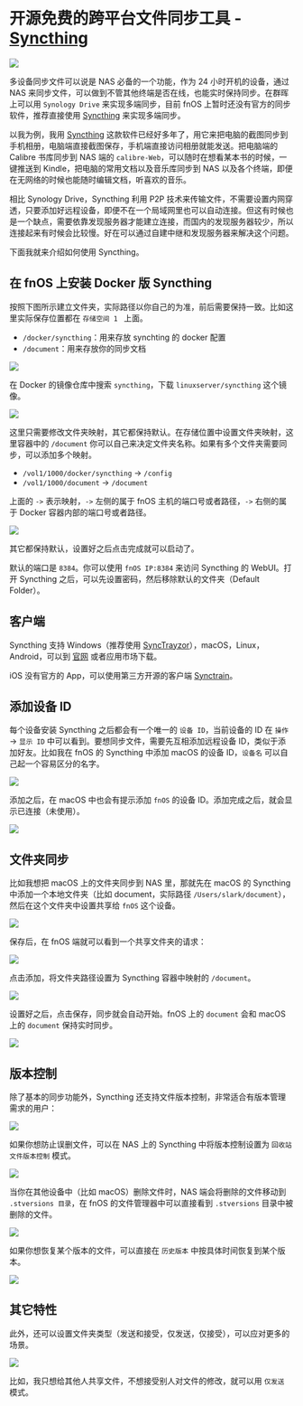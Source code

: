 # 开源免费的跨平台文件同步工具 - [Syncthing](https://syncthing.net/)

![](https://img.slarker.me/wiki/e310d62f71fd4b8eaf65461e6e437fb9.png)

多设备同步文件可以说是 NAS 必备的一个功能，作为 24 小时开机的设备，通过 NAS 来同步文件，可以做到不管其他终端是否在线，也能实时保持同步。在群晖上可以用 `Synology Drive` 来实现多端同步，目前 fnOS 上暂时还没有官方的同步软件，推荐直接使用 [Syncthing](https://syncthing.net/) 来实现多端同步。

以我为例，我用 [Syncthing](https://syncthing.net/) 这款软件已经好多年了，用它来把电脑的截图同步到手机相册，电脑端直接截图保存，手机端直接访问相册就能发送。把电脑端的 Calibre 书库同步到 NAS 端的 `calibre-Web`，可以随时在想看某本书的时候，一键推送到 Kindle，把电脑的常用文档以及音乐库同步到 NAS 以及各个终端，即便在无网络的时候也能随时编辑文档，听喜欢的音乐。

相比 Synology Drive，Syncthing 利用 P2P 技术来传输文件，不需要设置内网穿透，只要添加好远程设备，即便不在一个局域网里也可以自动连接。但这有时候也是一个缺点，需要依靠发现服务器才能建立连接，而国内的发现服务器较少，所以连接起来有时候会比较慢。好在可以通过自建中继和发现服务器来解决这个问题。

下面我就来介绍如何使用 Syncthing。

## 在 fnOS 上安装 Docker 版 Syncthing

按照下图所示建立文件夹，实际路径以你自己的为准，前后需要保持一致。比如这里实际保存位置都在 `存储空间 1 ` 上面。

- `/docker/syncthing`：用来存放 synchting 的 docker 配置
- `/document`：用来存放你的同步文档

![](https://img.slarker.me/wiki/07dff7385de64be4adf7e3c6dabb0792.png)

在 Docker 的镜像仓库中搜索 `syncthing`，下载 `linuxserver/syncthing` 这个镜像。

![](https://img.slarker.me/wiki/6c0ccc456e1b4ab38de788a782af2541.png)

这里只需要修改文件夹映射，其它都保持默认。在存储位置中设置文件夹映射，这里容器中的 `/document` 你可以自己来决定文件夹名称。如果有多个文件夹需要同步，可以添加多个映射。

- `/vol1/1000/docker/syncthing` -> `/config`
- `/vol1/1000/document` -> `/document`

上面的 `->` 表示映射，`->` 左侧的属于 fnOS 主机的端口号或者路径，`->` 右侧的属于 Docker 容器内部的端口号或者路径。

![](https://img.slarker.me/wiki/3cb8fd716db44970a944a7a2f0458076.png)

其它都保持默认，设置好之后点击完成就可以启动了。

默认的端口是 `8384`。你可以使用 `fnOS IP:8384` 来访问 Syncthing 的 WebUI。打开 Syncthing 之后，可以先设置密码，然后移除默认的文件夹（Default Folder）。

## 客户端

Syncthing 支持 Windows（推荐使用 [SyncTrayzor](https://github.com/canton7/SyncTrayzor)），macOS，Linux，Android，可以到 [官网](downloads) 或者应用市场下载。

iOS 没有官方的 App，可以使用第三方开源的客户端 [Synctrain](https://github.com/pixelspark/sushitrain)。

## 添加设备 ID

每个设备安装 Syncthing 之后都会有一个唯一的 `设备 ID`，当前设备的 ID 在 `操作` -> `显示 ID` 中可以看到。要想同步文件，需要先互相添加远程设备 ID，类似于添加好友。比如我在 fnOS 的 Syncthing 中添加 macOS 的设备 ID，`设备名` 可以自己起一个容易区分的名字。

![](https://img.slarker.me/wiki/6fb3f253215147daa9e9e2d3d0097eb1.png)

添加之后，在 macOS 中也会有提示添加 `fnOS` 的设备 ID。添加完成之后，就会显示已连接（未使用）。

![](https://img.slarker.me/wiki/ea7dc9f6c52e453d8ebf33a6283711d4.png)

## 文件夹同步

比如我想把 macOS 上的文件夹同步到 NAS 里，那就先在 macOS 的 Syncthing 中添加一个本地文件夹（比如 document，实际路径 `/Users/slark/document`），然后在这个文件夹中设置共享给 `fnOS` 这个设备。

![](https://img.slarker.me/wiki/82d26c4957d5424fa74dc2296505b335.png)

保存后，在 fnOS 端就可以看到一个共享文件夹的请求：

![](https://img.slarker.me/wiki/2a171e38b0f14435aa9ff090a3b69433.png)

点击添加，将文件夹路径设置为 Syncthing 容器中映射的 `/document`。

![](https://img.slarker.me/wiki/2cab1ef8442e47eeaf9732c3540a405e.png)

设置好之后，点击保存，同步就会自动开始。fnOS 上的 `document` 会和 macOS 上的 `document` 保持实时同步。

![](https://img.slarker.me/wiki/6b861902047d4375ba43a25f50cd03d9.png)

## 版本控制

除了基本的同步功能外，Syncthing 还支持文件版本控制，非常适合有版本管理需求的用户：

![](https://img.slarker.me/wiki/8f084c49fc874d08a0fd8948cda7d645.png)

如果你想防止误删文件，可以在 NAS 上的 Syncthing 中将版本控制设置为 `回收站文件版本控制` 模式。

![](https://img.slarker.me/wiki/a21412247d9f4f72b92e14795cdbb762.png)

当你在其他设备中（比如 macOS）删除文件时，NAS 端会将删除的文件移动到 `.stversions 目录`，在 fnOS 的文件管理器中可以直接看到 `.stversions` 目录中被删除的文件。

![](https://img.slarker.me/wiki/5ef827b6117a4710a722045118f910d1.png)

如果你想恢复某个版本的文件，可以直接在 `历史版本` 中按具体时间恢复到某个版本。

![](https://img.slarker.me/wiki/6ac81b4c08a345b98524e9bd0723b02f.png)

## 其它特性

此外，还可以设置文件夹类型（发送和接受，仅发送，仅接受），可以应对更多的场景。

![](https://img.slarker.me/wiki/e3eedc00f0eb4f02bb34fa62f2c34e02.png)

比如，我只想给其他人共享文件，不想接受别人对文件的修改，就可以用 `仅发送` 模式。